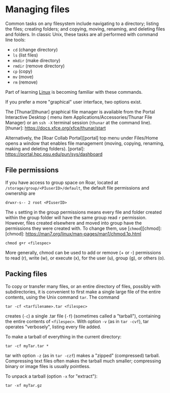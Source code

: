 # Managing files

Common tasks on any filesystem include navigating to a directory; listing the files; 
creating folders; and copying, moving, renaming, and deleting files and folders.
In classic Unix, these tasks are all performed with command line tools: 

- `cd` (change directory)
- `ls` (list files) 
- `mkdir` (make directory)
- `rmdir` (remove directory)
- `cp` (copy)
-  `mv` (move)
-  `rm` (remove)

Part of learning [Linux](../../getting-started/before-you-start.md/#roar-uses-linux)
is becoming familiar with these commands. 

If you prefer a more "graphical" user interface, two options exist.

The [Thunar][thunar] graphical file manager is available
from the Portal Interactive Desktop
( menu item Applications/Accessories/Thunar File Manager)
or an `ssh -X` terminal session (`thunar` at the command line).
[thunar]: https://docs.xfce.org/xfce/thunar/start

Alternatively, the [Roar Collab Portal][portal] top menu under Files/Home
opens a window that enables file management
(moving, copying, renaming, making and deleting folders).
[portal]: https://portal.hpc.psu.edu/pun/sys/dashboard

## File permissions

If you have access to group space on Roar, located at
`/storage/group/<PIuserID>/default`,
the default file permissions and ownership are
```
drwxr-s-- 2 root <PIuserID>
```

The `s` setting in the group permissions means 
every file and folder created within the group folder
will have the same group read `r` permission.
However, files created elsewhere and moved into group 
have the permissions they were created with.
To change them, use [`chmod`][chmod]:
[chmod]: https://man7.org/linux/man-pages/man1/chmod.1p.html
```
chmod g+r <filespec>
```
More generally, chmod can be used to add or remove (+ or -) 
permissions to read (r), write (w), or execute (x),
for the user (u), group (g), or others (o).

## Packing files

To copy or transfer many files,
or an entire directory of files, possibly with subdirectories,
it is convenient to first make a single large file of the entire contents,
using the Unix command `tar`.  The command
```
tar -cf <tarfilename>.tar <filespec>
```
creates (`-c`) a single .tar file (`-f`) (sometimes called a "tarball"),
containing the entire contents of `<filespec>`.
With option `-v` (as in `tar -cvf`), tar operates "verbosely", 
listing every file added.

To make a tarball of everything in the current directory:
```
tar -cf myTar.tar *
```

tar with option `-z` (as in `tar -czf`)
makes a "zipped" (compressed) tarball.
Compressing text files often makes the tarball much smaller;
compressing binary or image files is usually pointless.

To unpack a tarball (option `-x` for "extract"):
```
tar -xf myTar.gz 
```


